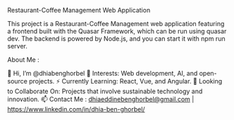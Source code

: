 Restaurant-Coffee Management Web Application

This project is a Restaurant-Coffee Management web application featuring a frontend built with the Quasar Framework, which can be run using quasar dev. 
The backend is powered by Node.js, and you can start it with npm run server.

About Me :

👋 Hi, I’m @dhiabenghorbel
👀 Interests: Web development, AI, and open-source projects.
⚡ Currently Learning: React, Vue, and Angular.
💞️ Looking to Collaborate On: Projects that involve sustainable technology and innovation.
📫 Contact Me : dhiaeddinebenghorbel@gmail.com | https://www.linkedin.com/in/dhia-ben-ghorbel/